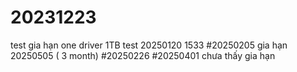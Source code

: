 # 20231223
test gia hạn one driver 1TB
test 20250120 1533
#20250205
gia hạn 20250505 ( 3 month)
#20250226
#20250401
chưa thấy gia hạn
